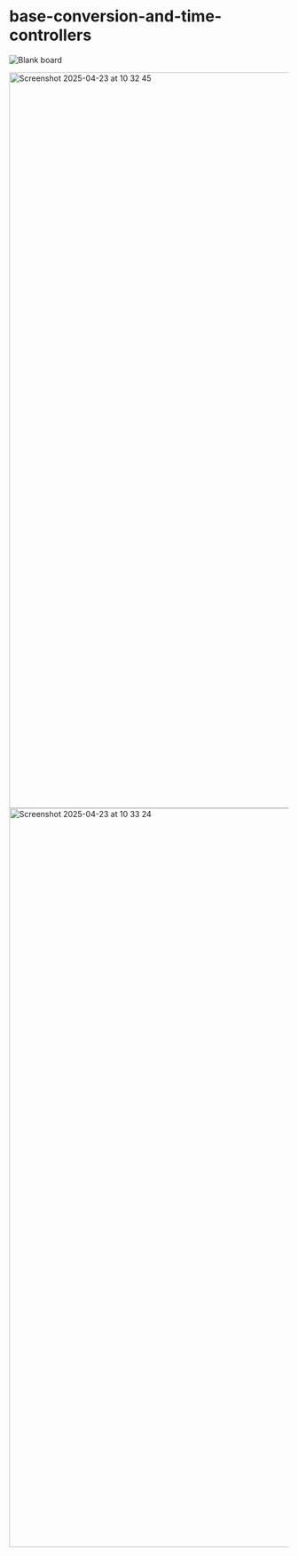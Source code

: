 # base-conversion-and-time-controllers

![Blank board](https://github.com/user-attachments/assets/2c34c60f-0682-4a52-ba7b-ffa6e013e50d)

<img width="1324" alt="Screenshot 2025-04-23 at 10 32 45" src="https://github.com/user-attachments/assets/9c72a989-bff2-420e-917a-359bd22fba5d" />

<img width="1330" alt="Screenshot 2025-04-23 at 10 33 24" src="https://github.com/user-attachments/assets/e230f907-b87f-444f-84fa-9b8b9638a906" />
